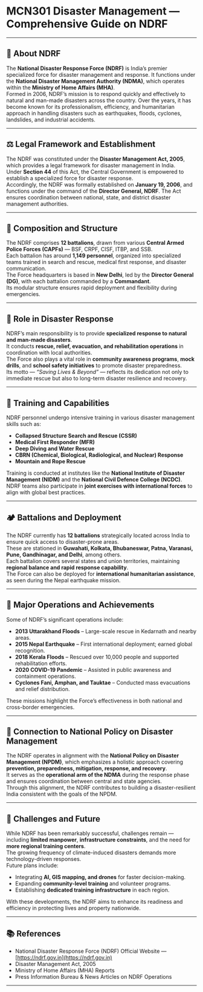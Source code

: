
# MCN301 Disaster Management — Comprehensive Guide on NDRF

---

## 🧭 About NDRF
The **National Disaster Response Force (NDRF)** is India’s premier specialized force for disaster management and response. It functions under the **National Disaster Management Authority (NDMA)**, which operates within the **Ministry of Home Affairs (MHA)**.  
Formed in 2006, NDRF’s mission is to respond quickly and effectively to natural and man-made disasters across the country. Over the years, it has become known for its professionalism, efficiency, and humanitarian approach in handling disasters such as earthquakes, floods, cyclones, landslides, and industrial accidents.

---

## ⚖️ Legal Framework and Establishment
The NDRF was constituted under the **Disaster Management Act, 2005**, which provides a legal framework for disaster management in India.  
Under **Section 44** of this Act, the Central Government is empowered to establish a specialized force for disaster response.  
Accordingly, the NDRF was formally established on **January 19, 2006**, and functions under the command of the **Director General, NDRF**. The Act ensures coordination between national, state, and district disaster management authorities.

---

## 🧩 Composition and Structure
The NDRF comprises **12 battalions**, drawn from various **Central Armed Police Forces (CAPFs)** — BSF, CRPF, CISF, ITBP, and SSB.  
Each battalion has around **1,149 personnel**, organized into specialized teams trained in search and rescue, medical first response, and disaster communication.  
The Force headquarters is based in **New Delhi**, led by the **Director General (DG)**, with each battalion commanded by a **Commandant**.  
Its modular structure ensures rapid deployment and flexibility during emergencies.

---

## 🚨 Role in Disaster Response
NDRF’s main responsibility is to provide **specialized response to natural and man-made disasters**.  
It conducts **rescue, relief, evacuation, and rehabilitation operations** in coordination with local authorities.  
The Force also plays a vital role in **community awareness programs**, **mock drills**, and **school safety initiatives** to promote disaster preparedness.  
Its motto — *“Saving Lives & Beyond”* — reflects its dedication not only to immediate rescue but also to long-term disaster resilience and recovery.

---

## 🧠 Training and Capabilities
NDRF personnel undergo intensive training in various disaster management skills such as:
- **Collapsed Structure Search and Rescue (CSSR)**
- **Medical First Responder (MFR)**
- **Deep Diving and Water Rescue**
- **CBRN (Chemical, Biological, Radiological, and Nuclear) Response**
- **Mountain and Rope Rescue**

Training is conducted at institutes like the **National Institute of Disaster Management (NIDM)** and the **National Civil Defence College (NCDC)**.  
NDRF teams also participate in **joint exercises with international forces** to align with global best practices.

---

## 🏕️ Battalions and Deployment
The NDRF currently has **12 battalions** strategically located across India to ensure quick access to disaster-prone areas.  
These are stationed in **Guwahati, Kolkata, Bhubaneswar, Patna, Varanasi, Pune, Gandhinagar, and Delhi**, among others.  
Each battalion covers several states and union territories, maintaining **regional balance and rapid response capability**.  
The Force can also be deployed for **international humanitarian assistance**, as seen during the Nepal earthquake mission.

---

## 🏅 Major Operations and Achievements
Some of NDRF’s significant operations include:
- **2013 Uttarakhand Floods** – Large-scale rescue in Kedarnath and nearby areas.  
- **2015 Nepal Earthquake** – First international deployment; earned global recognition.  
- **2018 Kerala Floods** – Rescued over 10,000 people and supported rehabilitation efforts.  
- **2020 COVID-19 Pandemic** – Assisted in public awareness and containment operations.  
- **Cyclones Fani, Amphan, and Tauktae** – Conducted mass evacuations and relief distribution.

These missions highlight the Force’s effectiveness in both national and cross-border emergencies.

---

## 🧭 Connection to National Policy on Disaster Management
The NDRF operates in alignment with the **National Policy on Disaster Management (NPDM)**, which emphasizes a holistic approach covering **prevention, preparedness, mitigation, response, and recovery**.  
It serves as the **operational arm of the NDMA** during the response phase and ensures coordination between central and state agencies.  
Through this alignment, the NDRF contributes to building a disaster-resilient India consistent with the goals of the NPDM.

---

## 🔮 Challenges and Future
While NDRF has been remarkably successful, challenges remain — including **limited manpower**, **infrastructure constraints**, and the need for **more regional training centers**.  
The growing frequency of climate-induced disasters demands more technology-driven responses.  
Future plans include:
- Integrating **AI, GIS mapping, and drones** for faster decision-making.  
- Expanding **community-level training** and volunteer programs.  
- Establishing **dedicated training infrastructure** in each region.  

With these developments, the NDRF aims to enhance its readiness and efficiency in protecting lives and property nationwide.

---

## 📚 References
- National Disaster Response Force (NDRF) Official Website — [https://ndrf.gov.in](https://ndrf.gov.in)  
- Disaster Management Act, 2005  
- Ministry of Home Affairs (MHA) Reports  
- Press Information Bureau & News Articles on NDRF Operations  

---


